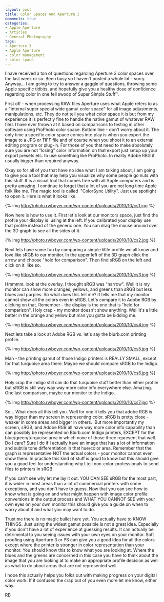 ```yaml
---
layout: post
title: Color Spaces And Aperture 3
comments: true
categories:
- Apple Aperture
- Articles
- General Photography
tags:
- Aperture 3
- Apple Aperture
- color management
- color space
---
```

I have received a ton of questions regarding Aperture 3 color spaces over the last week or so. Been busy so I haven't posted a whole lot - sorry. Anyway... I am going to try to answer a gaggle of questions, throwing some Apple specific tidbits, and hopefully give you a healthy dose of confidence regarding color in one fell swoop of Super Simple Stuff™.

First off - when processing RAW files Aperture uses what Apple refers to as a "internal super special wide gamut color space" for all image adjustments, manipulations, etc. They do not tell you what color space it is but from my experience it is perfectly fine to handle the native gamut of whatever RAW files I have ever thrown at it based on comparisons to testing in other software using ProPhoto color space. Bottom line - don't worry about it. The only time a specific color space comes into play is when you export the image to a JPG or TIFF file and of course when you shoot it to an external editing program or plug-in. For those of you that need to make absolutely sure you are not "losing" color information on that export just setup up your export presets etc. to use something like ProPhoto. In reality Adobe RBG if usually bigger than required anyway.

Okay so for all of you that have no idea what I am talking about, I am going to give you a tool that may help you visualize why some people go nuts with this stuff. It is a visual tool that comes free with all Apple computers and is pretty amazing. I continue to forget that a lot of you are not long time Apple folk like me. The magic tool is called  "ColorSync Utility". Just use spotlight to open it. Here is what it looks like.

{% img http://photo.rwboyer.com/wp-content/uploads/2010/10/cs1.jpg %}

Now here is how to use it. First let's look at our monitors space, just find the profile your display is  using at the left. If you calibrated your display use that profile instead of the generic one. You can drag the mouse around over the 3D graph to see all the sides of it.

{% img http://photo.rwboyer.com/wp-content/uploads/2010/10/cs2.jpg %}

Next lets have some fun by comparing a simple little profile we all know and love like sRGB to our monitor. In the upper left of the 3D graph click the arrow and choose "hold for comparison". Then find sRGB on the left and click on it  like so.

{% img http://photo.rwboyer.com/wp-content/uploads/2010/10/cs3.jpg %}

Hmmmm. look at the overlay. I thought sRGB was "narrow". Well it is my monitor can show more oranges, yellows, and greens than sRGB but less blues and purples. So what does this tell me? It tells me that my monitor cannot show all the colors even in sRGB. Let's compare it to Adobe RGB by clicking on that. Remember - the display is the one that is "held for comparison". Holy crap - my monitor doesn't show anything. Well it's a little better in the orange and yellow but man you gotta be kidding me.

{% img http://photo.rwboyer.com/wp-content/uploads/2010/10/cs4.jpg %}

Next lets take a look at Adobe RGB vs. let's say the blurb.com printing profile.

{% img http://photo.rwboyer.com/wp-content/uploads/2010/10/cs5.jpg %}

Man - the printing gamut of those Indigo printers is REALLY SMALL, except for that turquoise area there. Maybe we should compare sRGB to the Indigo.

{% img http://photo.rwboyer.com/wp-content/uploads/2010/10/cs6.jpg %}

Holy crap the indigo still can do that turquoise stuff better than either profile but sRGB is still way way way more color info everywhere else. Amazing. One last comparison, maybe our monitor to the Indigo.

{% img http://photo.rwboyer.com/wp-content/uploads/2010/10/cs7.jpg %}

So... What does all this tell you. Well for one it tells you that adobe RGB is way bigger than my screen in representing color. sRGB is pretty close - weaker in some areas and bigger in others.  But more importantly my screen, sRGB, and Adobe RGB all have way more color info capability than can possibly be represented on Blurb.com Indigo printers, EXCEPT for the blue/green/turquoise area in which none of those three represent that well. Do I care? Sure I do if I actually have an image that has a lot of information and subtile tone differentiation in that hue/color area. Remember that the graph is representative NOT the actual colors - your monitor cannot even show them. In practice this kind of stuff is good to know but this should give you a good feel for understanding why I tell non-color-professionals to send files to printers in sRGB.

If you can't see why let me lay it out. YOU CAN SEE sRGB for the most part, it is wider in most areas than a lot of commercial printers with some exceptions, and you don't have to guess. Now that you can see how to know what is going on and what might happen with image color profile conversions in the output process and WHAT YOU CANNOT SEE with your own eyes on your own monitor this should give you a guide on when to worry about it and what you may want to do.

Trust me there is no magic bullet here yet. You actually have to KNOW THINGS. Just using the widest gamut possible is not a great idea. Especially if you don't have a lot of experience at guessing results. It can actually be detrimental to you seeing issues with your own eyes on your monitor. Soft proofing using Aperture 3 or PS can give you a good idea for all the colors except where the printer is stronger in color representation than your monitor. You should know this to know what you are looking at. Where the blues and the greens are concerned in this case you have to think about the image that you are looking at to make an appropriate profile decision as well as what to do about areas that are not represented well.

I hope this actually helps you folks out with making progress on your digital color work. If it confused the crap out of you even more let me know, either way.

RB